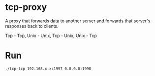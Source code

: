 # tcp-proxy
A proxy that forwards data to another server and forwards that server's responses back to clients.

Tcp - Tcp, Unix - Unix, Tcp - Unix, Unix - Tcp

# Run
```
./tcp-tcp 192.168.x.x:1997 0.0.0.0:1998
```
